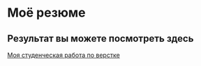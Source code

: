 # Моё резюме

## Результат вы можете посмотреть здесь

[Моя студенческая работа по верстке](https://github.com/OlgaKislisyna.github.io/resume/)
